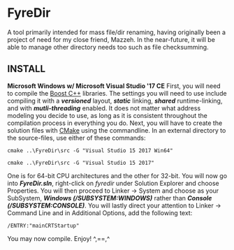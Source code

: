 # FyreDir
A tool primarily intended for mass file/dir renaming, having originally been a project of need for my close friend, Mazzeh. In the near-future, it will be able to manage other directory needs too such as file checksumming.

## INSTALL ##
**Microsoft Windows w/ Microsoft Visual Studio '17 CE**
First, you will need to compile the [Boost C++](http://www.boost.org/) libraries. The settings you will need to use include compiling it with a ***versioned*** layout, ***static*** linking, ***shared*** runtime-linking, and with ***mutli-threading*** enabled. It does not matter what address modeling you decide to use, as long as it is consistent throughout the compilation process in everything you do.
Next, you will have to create the solution files with [CMake](https://cmake.org/) using the commandline. In an external directory to the source-files, use either of these commands:

    cmake ..\FyreDir\src -G "Visual Studio 15 2017 Win64"
    
    cmake ..\FyreDir\src -G "Visual Studio 15 2017"
One is for 64-bit CPU architectures and the other for 32-bit. You will now go into ***FyreDir.sln***, right-click on *fyredir* under Solution Explorer and choose Properties. You will then proceed to Linker -> System and choose as your SubSystem, ***Windows (/SUBSYSTEM:WINDOWS)*** rather than ***Console (/SUBSYSTEM:CONSOLE)***. You will lastly direct your attention to Linker -> Command Line and in Additional Options, add the following text:

    /ENTRY:"mainCRTStartup"
You may now compile. Enjoy! ^,==,^
